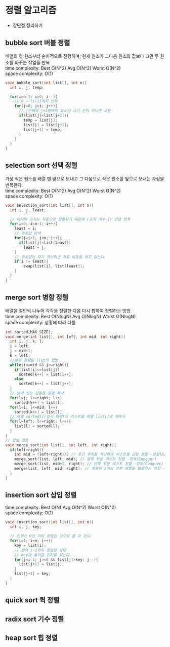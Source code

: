 # 정렬 알고리즘  
* 장단점 정리하기  
## bubble sort 버블 정렬  
배열의 첫 원소부터 순차적으로 진행하며, 현재 원소가 그다음 원소의 값보다 크면 두 원소를 바꾸는 작업을 반복   
time complexity: Best O(N^2) Avg O(N^2) Worst O(N^2)   
space complexity: O(1)  
```c++
void bubble_sort(int list[], int n){
  int i, j, temp;

  for(i=n-1; i>0; i--){
    // 0 ~ (i-1)까지 반복
    for(j=0; j<i; j++){
      // j번째와 j+1번째의 요소가 크기 순이 아니면 교환
      if(list[j]<list[j+1]){
        temp = list[j];
        list[j] = list[j+1];
        list[j+1] = temp;
      }
    }
  }
}
```

## selection sort 선택 정렬   
가장 작은 원소를 배열 맨 앞으로 보내고 그 다음으로 작은 원소를 앞으로 보내는 과정을 반복한다.   
time complexity: Best O(N^2) Avg O(N^2) Worst O(N^2)    
space complexity: O(1)   
```c++
void selection_sort(int list[], int n){
  int i, j, least;

  // 마지막 숫자는 자동으로 정렬되기 때문에 (숫자 개수-1) 만큼 반복
  for(i=0; i<n-1; i++){
    least = i;
    // 최솟값 탐색  
    for(j=i+1; j<n; j++){
      if(list[j]<list[least])
        least = j;
    }
    // 최솟값이 자기 자신이면 자료 이동을 하지 않는다.
    if(i != least){
        swap(list[i], list[least]);
    }
  }
}
```

## merge sort 병합 정렬  
배열을 절반씩 나누어 각각을 정렬한 다음 다시 합하여 정렬하는 방법  
time complexity: Best O(NlogN) Avg O(NlogN) Worst O(NlogN)    
space complexity: 상황에 따라 다름  
```c++
int sorted[MAX_SIZE];
void merge(int list[], int left, int mid, int right){
  int i, j, k, l;
  i = left;
  j = mid+1;
  k = left;
  //분할 정렬된 list의 합병  
  while(i<=mid && j<=right){
    if(list[i]<=list[j])
      sorted[k++] = list[i++];
    else
      sorted[k++] = list[j++];
  }
  // 남아 있는 값들을 일괄 복사
  for(l=j; l<=right; l++)
    sorted[k++] = list[l];
  for(l=i; l<=mid; l++)
    sorted[k++] = list[l];
  // 배열 sorted[](임시 배열)의 리스트를 배열 list[]로 재복사
  for(l=left; l<=right; l++){
    list[l] = sorted[l];
  }
}
// 합병 정렬
void merge_sort(int list[], int left, int right){
  if(left<right){
    int mid = (left+right)/2 // 중간 위치를 계산하여 리스트를 균등 분할 -분할(Divide)
    merge_sort(list, left, mid); // 앞쪽 부분 리스트 정렬 -정복(Conquer)
    merge_sort(list, mid+1, right); // 뒤쪽 부분 리스트 정렬 -정복(Conquer)
    merge(list, left, mid, right); // 정렬된 2개의 부분 배열을 합병하는 과정 -결합(Combine)
  }
}
```

## insertion sort 삽입 정렬  
time complexity: Best O(N) Avg O(N^2) Worst O(N^2)    
space complexity: O(1)  
```c++
void insertion_sort(int list[], int n){
  int i, j, key;

  // 인텍스 0은 이미 정렬된 것으로 볼 수 있다.
  for(i=1; i<n; i++){
    key = list[i];
    // 현재 i-1까지 정렬된 상태  
    // key가 들어갈 위치를 찾는다.  
    for(j=i-1; j>=0 && list[j]>key; j--){
      list[j+1] = list[j];  
    }
    list[j+1] = key;
  }
}
```

## quick sort 퀵 정렬  

## radix sort 기수 정렬  

## heap sort 힙 정렬  
